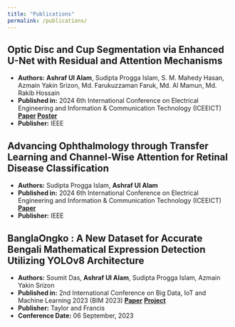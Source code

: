 ```yaml
---
title: "Publications"
permalink: /publications/
---
```


## Optic Disc and Cup Segmentation via Enhanced U-Net with Residual and Attention Mechanisms
- **Authors:** **Ashraf UI Alam**, Sudipta Progga Islam, S. M. Mahedy Hasan, Azmain Yakin Srizon, Md. Farukuzzaman Faruk, Md. Al Mamun, Md. Rakib Hossain
- **Published in:** 2024 6th International Conference on Electrical Engineering and Information & Communication Technology (ICEEICT) **[Paper](https://doi.org/10.1109/ICEEICT62016.2024.10534436) [Poster](https://ashraf-ul-alam-amit.github.io/pdf/170_Poster.pdf)**
- **Publisher:** IEEE

## Advancing Ophthalmology through Transfer Learning and Channel-Wise Attention for Retinal Disease Classification
- **Authors:** Sudipta Progga Islam, **Ashraf UI Alam**
- **Published in:** 2024 6th International Conference on Electrical Engineering and Information & Communication Technology (ICEEICT) **[Paper](https://doi.org/10.1109/ICEEICT62016.2024.10534342)**
- **Publisher:** IEEE

## BanglaOngko : A New Dataset for Accurate Bengali Mathematical Expression Detection Utilizing YOLOv8 Architecture
- **Authors:** Soumit Das, **Ashraf UI Alam**, Sudipta Progga Islam, Azmain Yakin Srizon
- **Published in:** 2nd International Conference on Big Data, IoT and Machine Learning 2023 (BIM 2023) **[Paper](#)**  **[Project](https://github.com/ashraf-ul-alam-amit/BanglaOngko)**
- **Publisher:** Taylor and Francis
- **Conference Date:** 06 September, 2023



